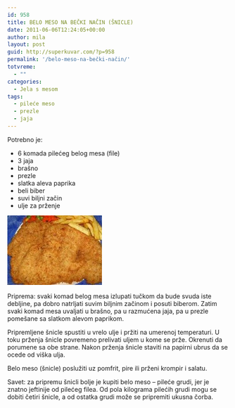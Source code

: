 ```yaml
---
id: 958
title: BELO MESO NA BEČKI NAČIN (ŠNICLE)
date: 2011-06-06T12:24:05+00:00
author: mila
layout: post
guid: http://superkuvar.com/?p=958
permalink: '/belo-meso-na-bečki-način/'
totvreme:
  - ""
categories:
  - Jela s mesom
tags:
  - pileće meso
  - prezle
  - jaja
---
```

Potrebno je:

  * 6 komada pilećeg belog mesa (file)
  * 3 jaja
  * brašno
  * prezle
  * slatka aleva paprika
  * beli biber
  * suvi biljni začin
  * ulje za prženje

<img class="alignnone size-full wp-image-960" title="belomeso" src="/wp-content/uploads/2011/06/belomeso-e1307363024592.jpg" alt="" width="215" height="158" /> 

Priprema: svaki komad belog mesa izlupati tučkom da bude svuda iste debljine, pa dobro natrljati suvim biljnim začinom i posuti biberom. Zatim svaki komad mesa uvaljati u brašno, pa u razmućena jaja, pa u prezle pomešane sa slatkom alevom paprikom.

Pripremljene šnicle spustiti u vrelo ulje i pržiti na umerenoj temperaturi. U toku prženja šnicle povremeno prelivati uljem u kome se prže. Okrenuti da porumene sa obe strane. Nakon prženja šnicle staviti na papirni ubrus da se ocede od viška ulja.

Belo meso (šnicle) poslužiti uz pomfrit, pire ili prženi krompir i salatu.

Savet: za pripremu šnicli bolje je kupiti belo meso &#8211; pileće grudi, jer je znatno jeftinije od pilećeg filea. Od pola kilograma pilećih grudi mogu se dobiti četiri šnicle, a od ostatka grudi može se pripremiti ukusna čorba.